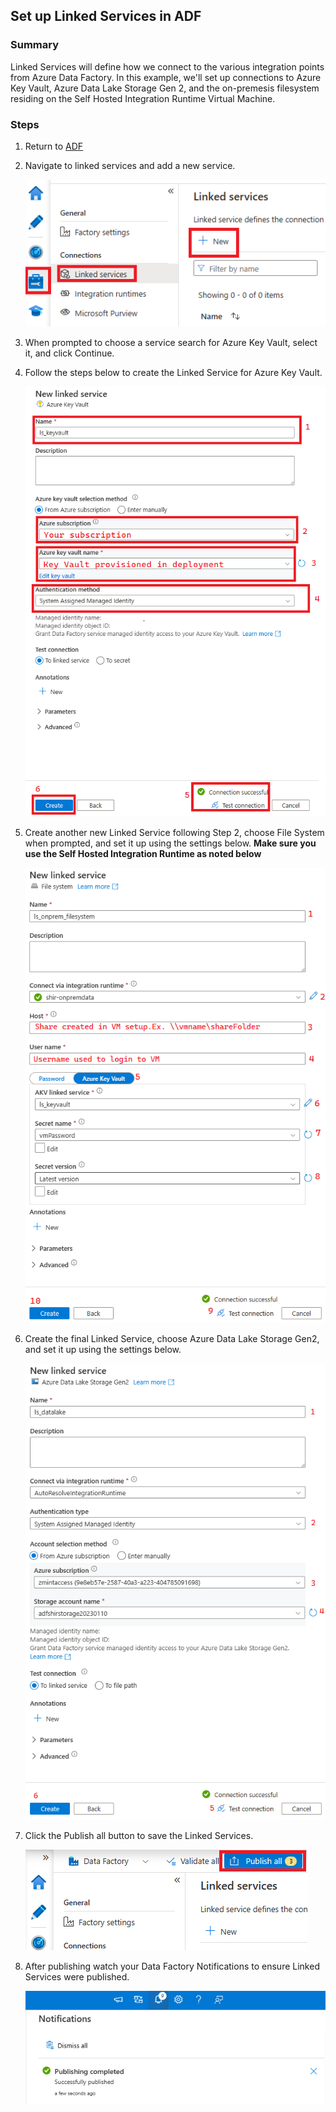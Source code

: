 ## Set up Linked Services in ADF
### Summary
Linked Services will define how we connect to the various integration points from Azure Data Factory. In this example, we'll set up connections to Azure Key Vault, Azure Data Lake Storage Gen 2, and the on-premesis filesystem residing on the Self Hosted Integration Runtime Virtual Machine.

### Steps
1) Return to [ADF](https://adf.azure.com)
2) Navigate to linked services and add a new service.

    ![](./images/linkedServices01.png)

3) When prompted to choose a service search for Azure Key Vault, select it, and click Continue.
4) Follow the steps below to create the Linked Service for Azure Key Vault.

    ![](./images/linkedServices02.png)

5) Create another new Linked Service following Step 2, choose File System when prompted, and set it up using the settings below. **Make sure you use the Self Hosted Integration Runtime as noted below**

    ![](./images/linkedServices03.png)

6) Create the final Linked Service, choose Azure Data Lake Storage Gen2, and set it up using the settings below.

    ![](./images/linkedServices04.png)

7) Click the Publish all button to save the Linked Services.
   
   ![](./images/linkedServices05.png)

8) After publishing watch your Data Factory Notifications to ensure Linked Services were published.

   ![](./images/linkedServices06.png)